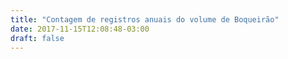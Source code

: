```yaml
---
title: "Contagem de registros anuais do volume de Boqueirão"
date: 2017-11-15T12:08:48-03:00
draft: false
---
```


